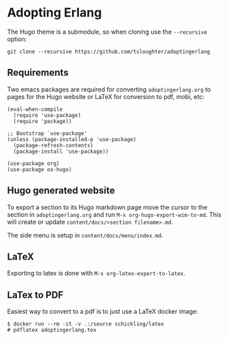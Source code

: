 # Adopting Erlang

The Hugo theme is a submodule, so when cloning use the `--recursive` option:

``` shell
git clone --recursive https://github.com/tsloughter/adoptingerlang
```

## Requirements

Two emacs packages are required for converting `adoptingerlang.org` to pages for the Hugo website or LaTeX for conversion to pdf, mobi, etc:

``` emacs-lisp
(eval-when-compile
  (require 'use-package)
  (require 'package))

;; Bootstrap `use-package'
(unless (package-installed-p 'use-package)
  (package-refresh-contents)
  (package-install 'use-package))

(use-package org)
(use-package ox-hugo)
```

## Hugo generated website

To export a section to its Hugo markdown page move the cursor to the section in `adoptingerlang.org` and run `M-x org-hugo-export-wim-to-md`. This will create or update `content/docs/<section filename>.md`.

The side menu is setup in `content/docs/menu/index.md`.

## LaTeX

Exporting to latex is done with `M-x org-latex-export-to-latex`.

## LaTex to PDF

Easiest way to convert to a pdf is to just use a LaTeX docker image:

``` shell
$ docker run --rm -it -v .:/source schickling/latex
# pdflatex adoptingerlang.tex
```

